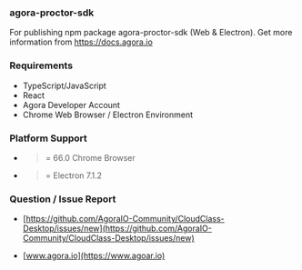### agora-proctor-sdk

For publishing npm package agora-proctor-sdk (Web & Electron). Get more information from https://docs.agora.io

### Requirements

- TypeScript/JavaScript
- React
- Agora Developer Account
- Chrome Web Browser / Electron Environment

### Platform Support

- > = 66.0 Chrome Browser
- > = Electron 7.1.2

### Question / Issue Report

- [https://github.com/AgoraIO-Community/CloudClass-Desktop/issues/new](https://github.com/AgoraIO-Community/CloudClass-Desktop/issues/new)

- [www.agora.io](https://www.agoar.io)
